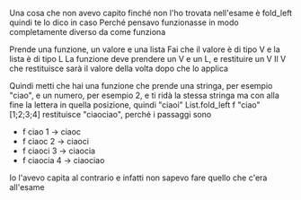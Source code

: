 Una cosa che non avevo capito finché non l'ho trovata nell'esame è fold_left quindi te lo dico in caso
Perché pensavo funzionasse in modo completamente diverso da come funziona

Prende una funzione, un valore e una lista
Fai che il valore è di tipo V e la lista è di tipo L
La funzione deve prendere un V e un L, e restituire un V
Il V che restituisce sarà il valore della volta dopo che lo applica

Quindi metti che hai una funzione che prende una stringa, per esempio "ciao", e un numero, per esempio 2, e ti ridà la stessa stringa ma con alla fine la lettera in quella posizione, quindi "ciaoi"
List.fold_left f "ciao" [1;2;3;4] restituisce "ciaociao", perché i passaggi sono
* f ciao 1 → ciaoc
* f ciaoc 2 → ciaoci
* f ciaoci 3 → ciaocia
* f ciaocia 4 → ciaociao

Io l'avevo capita al contrario e infatti non sapevo fare quello che c'era all'esame
